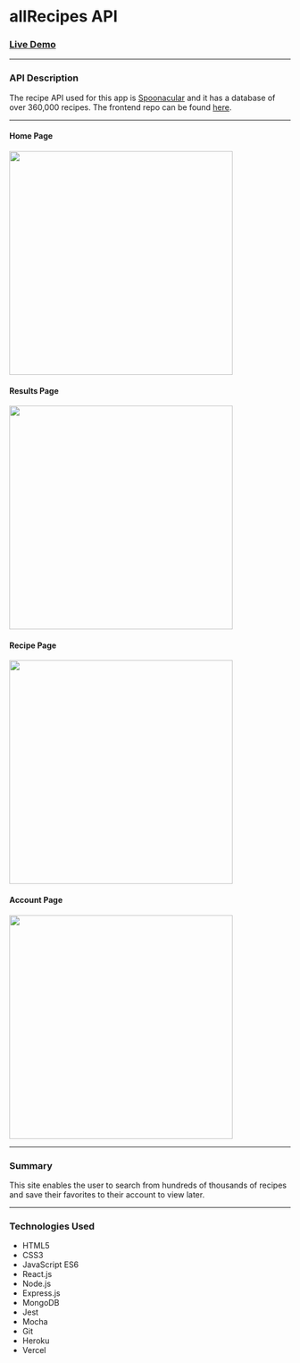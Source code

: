 <h1>allRecipes API</h1>
<h3><a target='_blank' href='https://allrecipes-git-master.willwalker753.vercel.app/'>Live Demo</a></h3>

<hr>

<h3>API Description</h3>
<p>The recipe API used for this app is <a href='https://spoonacular.com/food-api/docs' target='_blank'>Spoonacular</a> and it has a database of
over 360,000 recipes. The frontend repo can be found <a href='https://github.com/willwalker753/allrecipes' target='_blank'>here</a>.</p>

<hr>

<h4>Home Page</h4>
<img src="https://i.gyazo.com/5c088dbd1b7a1193f199d979841ff131.jpg" width="400" ></img>
<br>
<h4>Results Page</h4>
<img src="https://i.gyazo.com/d232f336b1d6d5ea55a4ce69a9136378.jpg" width="400" ></img>
<br>
<h4>Recipe Page</h4>
<img src="https://i.gyazo.com/1a0dd7a3671290cde3d01b1df4e91de1.jpg" width="400" ></img>
<br>
<h4>Account Page</h4>
<img src="https://i.gyazo.com/11632f43aa4ad6e5f19e3bc51d08d704.jpg" width="400" ></img>


<hr>

<h3>Summary</h3>
<p>This site enables the user to search from hundreds of thousands of recipes and save their favorites to their account to view later.</p>

<hr>

<h3>Technologies Used</h3>
<ul>
<li>HTML5</li>
<li>CSS3</li>
<li>JavaScript ES6</li>
<li>React.js</li>
<li>Node.js</li>
<li>Express.js</li>
<li>MongoDB</li>
<li>Jest</li>
<li>Mocha</li>
<li>Git</li>
<li>Heroku</li>
<li>Vercel</li>
</ul>
